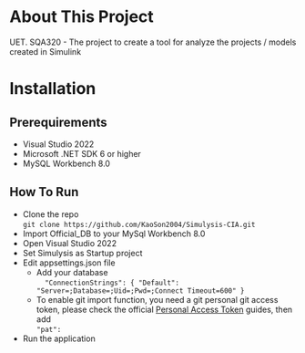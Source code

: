 # About This Project
UET. SQA320 - The project to create a tool for analyze the projects / models created in Simulink
# Installation
## Prerequirements
- Visual Studio 2022
- Microsoft .NET SDK 6 or higher
- MySQL Workbench 8.0

## How To Run
- Clone the repo <br />
  `git clone https://github.com/KaoSon2004/Simulysis-CIA.git`
- Import Official_DB to your MySql Workbench 8.0
- Open Visual Studio 2022
- Set Simulysis as Startup project
- Edit appsettings.json file
  - Add your database <br />
    `  "ConnectionStrings": {
      "Default": "Server=;Database=;Uid=;Pwd=;Connect Timeout=600"
    }`
  - To enable git import function, you need a git personal git access token, please check the official [Personal Access Token](https://docs.github.com/en/authentication/keeping-your-account-and-data-secure/managing-your-personal-access-tokens) guides, then add <br />
    `"pat": `
- Run the application
